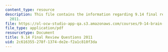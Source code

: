 ```yaml
---
content_type: resource
description: This file contains the information regarding 9.14 final review questions
  2011.
file: https://ol-ocw-studio-app-qa.s3.amazonaws.com/courses/9-14-brain-structure-and-its-origins-spring-2014/2c616355278f1374de2ef2a1c810f3da_MIT9_14S14_FinalRevQue2011.pdf
file_type: application/pdf
resourcetype: Document
title: 9.14 Final Review Questions 2011
uid: 2c616355-278f-1374-de2e-f2a1c810f3da
---
```

